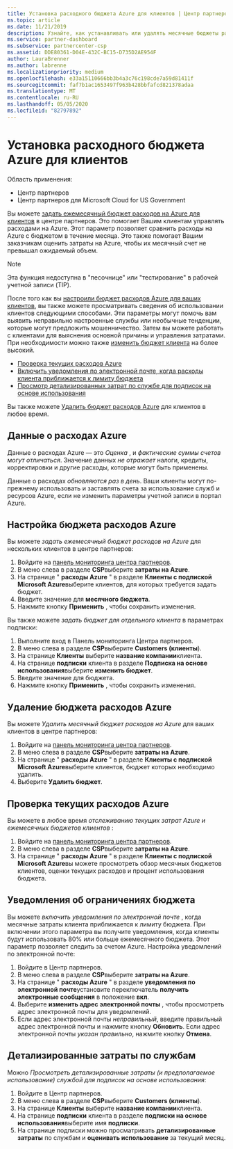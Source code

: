 ```yaml
---
title: Установка расходного бюджета Azure для клиентов | Центр партнеров
ms.topic: article
ms.date: 11/21/2019
description: Узнайте, как устанавливать или удалять месячные бюджеты расходов на Azure для клиентов, а также просматривать данные о расходах Azure и задавать уведомления, связанные с бюджетом.
ms.service: partner-dashboard
ms.subservice: partnercenter-csp
ms.assetid: DDE80361-D04E-432C-BC15-D735D2AE954F
author: LauraBrenner
ms.author: labrenne
ms.localizationpriority: medium
ms.openlocfilehash: e33a15110666bb3b4a3c76c198cde7a59d81411f
ms.sourcegitcommit: faf7b1ac1653497f963b428bbfafcd821378adaa
ms.translationtype: MT
ms.contentlocale: ru-RU
ms.lasthandoff: 05/05/2020
ms.locfileid: "82797892"
---
```

# <a name="set-an-azure-spending-budget-for-your-customers"></a>Установка расходного бюджета Azure для клиентов

Область применения:

- Центр партнеров
- Центр партнеров для Microsoft Cloud for US Government

Вы можете [задать ежемесячный бюджет расходов на Azure для клиентов](#set-azure-spending-budget) в центре партнеров. Это помогает Вашим клиентам управлять расходами на Azure. Этот параметр позволяет сравнить расходы на Azure с бюджетом в течение месяца. Это также помогает Вашим заказчикам оценить затраты на Azure, чтобы их месячный счет не превышал ожидаемый объем.


> [!NOTE]  
> Эта функция недоступна в "песочнице" или "тестирование" в рабочей учетной записи (TIP).

После того как вы [настроили бюджет расходов Azure для ваших клиентов](#set-azure-spending-budget), вы также можете просматривать сведения об использовании клиентов следующими способами. Эти параметры могут помочь вам выявить неправильно настроенные службы или необычные тенденции, которые могут предложить мошенничество. Затем вы можете работать с клиентами для выяснения основной причины и управления затратами. При необходимости можно также [изменить бюджет клиента](#set-azure-spending-budget) на более высокий.

- [Проверка текущих расходов Azure](#check-current-azure-spending)
- [Включить уведомления по электронной почте, когда расходы клиента приближается к лимиту бюджета](#notifications-for-budget-limits)
- [Просмотр детализированных затрат по службе для подписок на основе использования](#itemized-costs-by-service)

Вы также можете [Удалить бюджет расходов Azure](#remove-azure-spending-budget) для клиентов в любое время.

## <a name="azure-spending-data"></a>Данные о расходах Azure

Данные о расходах Azure — это *Оценка* , и *фактические суммы счетов могут отличаться*. Значение данных *не отражает* налоги, кредиты, корректировки и другие расходы, которые могут быть применены.

Данные о расходах *обновляются раз в день*. Ваши клиенты могут по-прежнему использовать и заставлять счета за использование служб и ресурсов Azure, если не изменить параметры учетной записи в портал Azure.

## <a name="set-azure-spending-budget"></a>Настройка бюджета расходов Azure

Вы можете *задать ежемесячный бюджет расходов на Azure* для нескольких клиентов в центре партнеров:

1. Войдите на [панель мониторинга центра партнеров](https://partner.microsoft.com/dashboard/).
2. В меню слева в разделе **CSP**выберите **затраты на Azure**.
3. На странице " **расходы Azure** " в разделе **Клиенты с подпиской Microsoft Azure**выберите клиентов, для которых требуется задать бюджет.
4. Введите значение для **месячного бюджета**.
5. Нажмите кнопку **Применить** , чтобы сохранить изменения.

Вы также можете *задать бюджет для отдельного клиента* в параметрах подписки:

1. Выполните вход в Панель мониторинга Центра партнеров.
2. В меню слева в разделе **CSP**выберите **Customers (клиенты**).
3. На странице **Клиенты** выберите **название компании**клиента.
4. На странице **подписки** клиента в разделе **Подписка на основе использования**выберите **изменить бюджет**.
5. Введите значение для бюджета.
6. Нажмите кнопку **Применить** , чтобы сохранить изменения.

## <a name="remove-azure-spending-budget"></a>Удаление бюджета расходов Azure

Вы можете *Удалить месячный бюджет расходов на Azure* для ваших клиентов в центре партнеров:

1. Войдите на [панель мониторинга центра партнеров](https://partner.microsoft.com/dashboard/).
2. В меню слева в разделе **CSP**выберите **затраты на Azure**.
3. На странице " **расходы Azure** " в разделе **Клиенты с подпиской Microsoft Azure**выберите клиентов, бюджет которых необходимо удалить.
4. Выберите **Удалить бюджет**.

## <a name="check-current-azure-spending"></a>Проверка текущих расходов Azure

Вы можете в любое время *отслеживанию текущих затрат Azure и ежемесячных бюджетов клиентов* :

1. Войдите на [панель мониторинга центра партнеров](https://partner.microsoft.com/dashboard/).
2. В меню слева в разделе **CSP**выберите **затраты на Azure**.
3. На странице " **расходы Azure** " в разделе **Клиенты с подпиской Microsoft Azure**вы можете просмотреть обзор месячных бюджетов клиентов, оценки текущих расходов и процент использования бюджета.

## <a name="notifications-for-budget-limits"></a>Уведомления об ограничениях бюджета

Вы можете *включить уведомления по электронной почте* , когда месячные затраты клиента приближается к лимиту бюджета. При включении этого параметра вы получите уведомления, когда клиенты будут использовать 80% или больше ежемесячного бюджета. Этот параметр позволяет следить за счетом Azure. Настройка уведомлений по электронной почте:

1. Войдите в Центр партнеров.
2. В меню слева в разделе **CSP**выберите **затраты на Azure**.
3. На странице " **расходы Azure** " в разделе **уведомления по электронной почте**установите переключатель **получить электронные сообщения** в положение **вкл**.
4. Выберите **изменить адрес электронной почты** , чтобы просмотреть адрес электронной почты для уведомлений.
5. Если адрес электронной почты *неправильный*, введите правильный адрес электронной почты и нажмите кнопку **Обновить**. Если адрес электронной почты *указан правильно*, нажмите кнопку **Отмена**.

## <a name="itemized-costs-by-service"></a>Детализированные затраты по службам

Можно *Просмотреть детализированные затраты (и предполагаемое использование) службой для подписок на основе использования*:

1. Войдите в Центр партнеров.
2. В меню слева в разделе **CSP**выберите **Customers (клиенты**).
3. На странице **Клиенты** выберите **название компании**клиента.
4. На странице **подписки** клиента в разделе **подписки на основе использования**выберите имя **подписки**.
5. На странице подписки можно просматривать **детализированные затраты** по службам и **оценивать использование** за текущий месяц.
